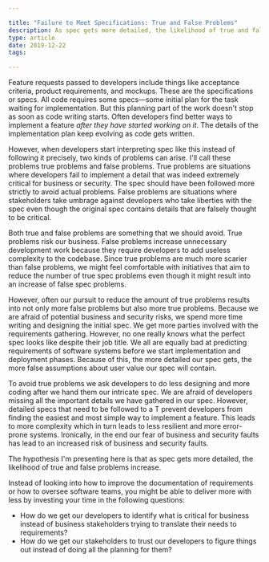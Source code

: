 ```yaml
---

title: "Failure to Meet Specifications: True and False Problems"
description: As spec gets more detailed, the likelihood of true and false problems increase.
type: article
date: 2019-12-22
tags:

---
```


Feature requests passed to developers include things like acceptance criteria, product requirements, and mockups. These are the specifications or specs. All code requires some specs—some initial plan for the task waiting for implementation. But this planning part of the work doesn't stop as soon as code writing starts. Often developers find better ways to implement a feature *after they have started working on it*. The details of the implementation plan keep evolving as code gets written.

However, when developers start interpreting spec like this instead of following it precisely, two kinds of problems can arise. I'll call these problems true problems and false problems. True problems are situations where developers fail to implement a detail that was indeed extremely critical for business or security. The spec should have been followed more strictly to avoid actual problems. False problems are situations where stakeholders take umbrage against developers who take liberties with the spec even though the original spec contains details that are falsely thought to be critical.

Both true and false problems are something that we should avoid. True problems risk our business. False problems increase unnecessary development work because they require developers to add useless complexity to the codebase. Since true problems are much more scarier than false problems, we might feel comfortable with initiatives that aim to reduce the number of true spec problems even though it might result into an increase of false spec problems.

However, often our pursuit to reduce the amount of true problems results into not only more false problems but also more true problems. Because we are afraid of potential business and security risks, we spend more time writing and designing the initial spec. We get more parties involved with the requirements gathering. However, no one really knows what the perfect spec looks like despite their job title. We all are equally bad at predicting requirements of software systems before we start implementation and deployment phases. Because of this, the more detailed our spec gets, the more false assumptions about user value our spec will contain.

To avoid true problems we ask developers to do less designing and more coding after we hand them our intricate spec. We are afraid of developers missing all the important details we have gathered in our spec. However, detailed specs that need to be followed to a T prevent developers from finding the easiest and most simple way to implement a feature. This leads to more complexity which in turn leads to less resilient and more error-prone systems. Ironically, in the end our fear of business and security faults has lead to an increased risk of business and security faults.

The hypothesis I'm presenting here is that as spec gets more detailed, the likelihood of true and false problems increase.

Instead of looking into how to improve the documentation of requirements or how to oversee software teams, you might be able to deliver more with less by investing your time in the following questions:

* How do we get our developers to identify what is critical for business instead of business stakeholders trying to translate their needs to requirements?
* How do we get our stakeholders to trust our developers to figure things out instead of doing all the planning for them?
